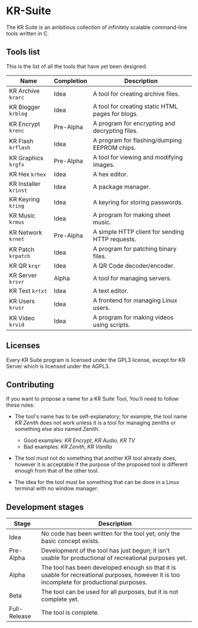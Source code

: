# KR-Suite
The KR Suite is an ambitious collection of infinitely scalable command-line tools written in C.

## Tools list
This is the list of all the tools that have yet been designed.

| Name  | Completion | Description |
| ----- | ---------- | ----------- |
| KR Archive `krarc` | Idea | A tool for creating archive files.|
| KR Blogger `krblog` | Idea | A tool for creating static HTML pages for blogs. |
| KR Encrypt `krenc` | Pre-Alpha | A program for encrypting and decrypting files. |
| KR Flash `krflash` | Idea | A program for flashing/dumping EEPROM chips. |
| KR Graphics `krgfx` | Pre-Alpha | A tool for viewing and modifying images. |
| KR Hex `krhex` | Idea | A hex editor. |
| KR Installer `krinst` | Idea | A package manager. |
| KR Keyring `kring` | Idea | A keyring for storing passwords. |
| KR Music `krmus` | Idea | A program for making sheet music. |
| KR Network `krnet` | Pre-Alpha | A simple HTTP client for sending HTTP requests. |
| KR Patch `krpatch` | Idea | A program for patching binary files. |
| KR QR `krqr` | Idea | A QR Code decoder/encoder. |
| KR Server `krsvr` | Alpha | A tool for managing servers. |
| KR Text `krtxt` | Idea | A text editor. |
| KR Users `krusr` | Idea | A frontend for managing Linux users. |
| KR Video `krvid` | Idea | A program for making videos using scripts. |

## Licenses
Every KR Suite program is licensed under the GPL3 license, except for KR Server which is licensed under the AGPL3.

## Contributing

If you want to propose a name for a KR Suite Tool, You'll need to follow these rules:

- The tool's name has to be self-explanatory; for example, the tool name *KR Zenith* does not work unless it is a tool for managing zeniths or something else also named Zenith.
    - Good examples: *KR Encrypt*, *KR Audio*, *KR TV*
    - Bad examples: *KR Zenith*, *KR Vanilla*

- The tool must not do something that another KR tool already does, however it is acceptable if the purpose of the proposed tool is different enough from that of the other tool.
- The idea for the tool must be something that can be done in a Linux terminal with no window manager.

## Development stages

| Stage | Description |
| ----- | ----------- |
| Idea | No code has been written for the tool yet; only the basic concept exists. |
| Pre-Alpha | Development of the tool has just begun; it isn't usable for productional of recreational purposes yet. |
| Alpha | The tool has been developed enough so that it is usable for recreational purposes, however it is too incomplete for productional purposes.  |
| Beta | The tool can be used for all purposes, but it is not complete yet. |
| Full-Release | The tool is complete. |


